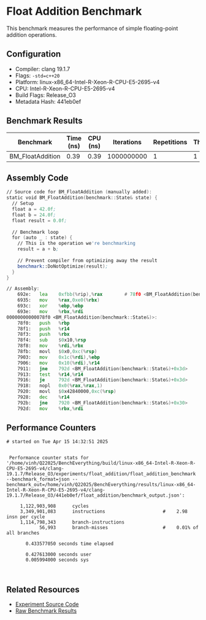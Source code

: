 # Float Addition Benchmark

This benchmark measures the performance of simple floating-point addition operations.

## Configuration

- Compiler: clang 19.1.7
- Flags: `-std=c++20`
- Platform: linux-x86_64-Intel-R-Xeon-R-CPU-E5-2695-v4
- CPU: Intel-R-Xeon-R-CPU-E5-2695-v4
- Build Flags: Release_O3
- Metadata Hash: 441eb0ef

## Benchmark Results

| Benchmark | Time (ns) | CPU (ns) | Iterations | Repetitions | Threads | 
| --------- | --------- | -------- | ---------- | ----------- | ------- | 
| BM_FloatAddition | 0.39 | 0.39 | 1000000000 | 1 | 1 | 


## Assembly Code

```asm
// Source code for BM_FloatAddition (manually added):
static void BM_FloatAddition(benchmark::State& state) {
  // Setup
  float a = 42.0f;
  float b = 24.0f;
  float result = 0.0f;
  
  // Benchmark loop
  for (auto _ : state) {
    // This is the operation we're benchmarking
    result = a + b;
    
    // Prevent compiler from optimizing away the result
    benchmark::DoNotOptimize(result);
  }
}

// Assembly:
    692e:	lea    0xfbb(%rip),%rax        # 78f0 <BM_FloatAddition(benchmark::State&)>
    6935:	mov    %rax,0xe0(%rbx)
    693c:	xor    %ebp,%ebp
    693e:	mov    %rbx,%rdi
00000000000078f0 <BM_FloatAddition(benchmark::State&)>:
    78f0:	push   %rbp
    78f1:	push   %r14
    78f3:	push   %rbx
    78f4:	sub    $0x10,%rsp
    78f8:	mov    %rdi,%rbx
    78fb:	movl   $0x0,0xc(%rsp)
    7903:	mov    0x1c(%rdi),%ebp
    7906:	mov    0x10(%rdi),%r14
    7911:	jne    792d <BM_FloatAddition(benchmark::State&)+0x3d>
    7913:	test   %r14,%r14
    7916:	je     792d <BM_FloatAddition(benchmark::State&)+0x3d>
    7918:	nopl   0x0(%rax,%rax,1)
    7920:	movl   $0x42840000,0xc(%rsp)
    7928:	dec    %r14
    792b:	jne    7920 <BM_FloatAddition(benchmark::State&)+0x30>
    792d:	mov    %rbx,%rdi
```

## Performance Counters

```
# started on Tue Apr 15 14:32:51 2025


 Performance counter stats for '/home/vinh/Q22025/BenchEverything/build/linux-x86_64-Intel-R-Xeon-R-CPU-E5-2695-v4/clang-19.1.7/Release_O3/experiments/float_addition/float_addition_benchmark --benchmark_format=json --benchmark_out=/home/vinh/Q22025/BenchEverything/results/linux-x86_64-Intel-R-Xeon-R-CPU-E5-2695-v4/clang-19.1.7/Release_O3/441eb0ef/float_addition/benchmark_output.json':

     1,122,903,908      cycles                                                                
     3,349,901,083      instructions                     #    2.98  insn per cycle            
     1,114,798,343      branch-instructions                                                   
            56,993      branch-misses                    #    0.01% of all branches           

       0.433577050 seconds time elapsed

       0.427613000 seconds user
       0.005994000 seconds sys



```

## Related Resources

- [Experiment Source Code](/experiments/float_addition)
- [Raw Benchmark Results](/results/linux-x86_64-Intel-R-Xeon-R-CPU-E5-2695-v4/clang-19.1.7/Release_O3/441eb0ef/float_addition)
